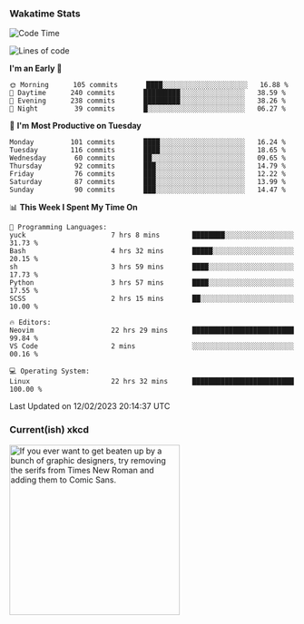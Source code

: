 ### Wakatime Stats
<!--START_SECTION:waka-->
![Code Time](http://img.shields.io/badge/Code%20Time-1%2C433%20hrs%209%20mins-blue)

![Lines of code](https://img.shields.io/badge/From%20Hello%20World%20I%27ve%20Written-358%20Thousand%20lines%20of%20code-blue)

**I'm an Early 🐤** 

```text
🌞 Morning      105 commits       ████░░░░░░░░░░░░░░░░░░░░░   16.88 % 
🌆 Daytime      240 commits       █████████░░░░░░░░░░░░░░░░   38.59 % 
🌃 Evening      238 commits       █████████░░░░░░░░░░░░░░░░   38.26 % 
🌙 Night         39 commits       █░░░░░░░░░░░░░░░░░░░░░░░░   06.27 % 

```
📅 **I'm Most Productive on Tuesday** 

```text
Monday         101 commits       ████░░░░░░░░░░░░░░░░░░░░░   16.24 % 
Tuesday        116 commits       ████░░░░░░░░░░░░░░░░░░░░░   18.65 % 
Wednesday       60 commits       ██░░░░░░░░░░░░░░░░░░░░░░░   09.65 % 
Thursday        92 commits       ███░░░░░░░░░░░░░░░░░░░░░░   14.79 % 
Friday          76 commits       ███░░░░░░░░░░░░░░░░░░░░░░   12.22 % 
Saturday        87 commits       ███░░░░░░░░░░░░░░░░░░░░░░   13.99 % 
Sunday          90 commits       ███░░░░░░░░░░░░░░░░░░░░░░   14.47 % 

```


📊 **This Week I Spent My Time On** 

```text
💬 Programming Languages: 
yuck                     7 hrs 8 mins        ████████░░░░░░░░░░░░░░░░░   31.73 % 
Bash                     4 hrs 32 mins       █████░░░░░░░░░░░░░░░░░░░░   20.15 % 
sh                       3 hrs 59 mins       ████░░░░░░░░░░░░░░░░░░░░░   17.73 % 
Python                   3 hrs 57 mins       ████░░░░░░░░░░░░░░░░░░░░░   17.55 % 
SCSS                     2 hrs 15 mins       ██░░░░░░░░░░░░░░░░░░░░░░░   10.00 % 

🔥 Editors: 
Neovim                   22 hrs 29 mins      █████████████████████████   99.84 % 
VS Code                  2 mins              ░░░░░░░░░░░░░░░░░░░░░░░░░   00.16 % 

💻 Operating System: 
Linux                    22 hrs 32 mins      █████████████████████████   100.00 % 

```


 Last Updated on 12/02/2023 20:14:37 UTC
<!--END_SECTION:waka-->

### Current(ish) xkcd
<a id="xkcd-a" title="If you ever want to get beaten up by a bunch of graphic designers, try removing the serifs from Times New Roman and adding them to Comic Sans." href="https://www.xkcd.com" target="_blank">
        <img align="center" id="xkcd-img" src="https://imgs.xkcd.com/comics/only_serifs.png" alt="If you ever want to get beaten up by a bunch of graphic designers, try removing the serifs from Times New Roman and adding them to Comic Sans." height=300 />
</a>
